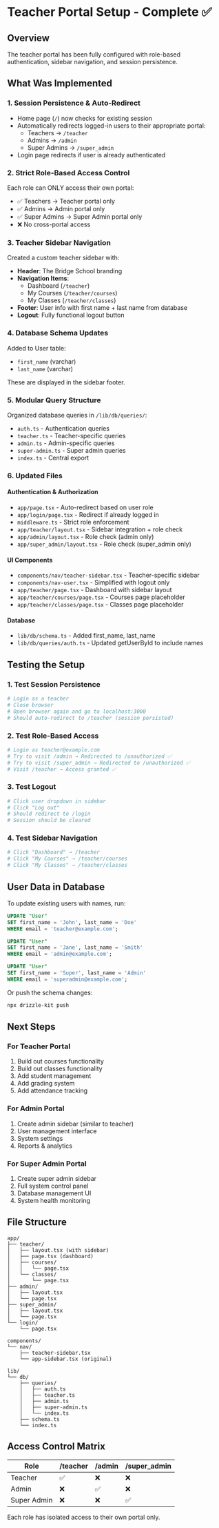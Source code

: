 # Teacher Portal Setup - Complete ✅

## Overview
The teacher portal has been fully configured with role-based authentication, sidebar navigation, and session persistence.

## What Was Implemented

### 1. **Session Persistence & Auto-Redirect**
- Home page (`/`) now checks for existing session
- Automatically redirects logged-in users to their appropriate portal:
  - Teachers → `/teacher`
  - Admins → `/admin`
  - Super Admins → `/super_admin`
- Login page redirects if user is already authenticated

### 2. **Strict Role-Based Access Control**
Each role can ONLY access their own portal:
- ✅ Teachers → Teacher portal only
- ✅ Admins → Admin portal only
- ✅ Super Admins → Super Admin portal only
- ❌ No cross-portal access

### 3. **Teacher Sidebar Navigation**
Created a custom teacher sidebar with:
- **Header**: The Bridge School branding
- **Navigation Items**:
  - Dashboard (`/teacher`)
  - My Courses (`/teacher/courses`)
  - My Classes (`/teacher/classes`)
- **Footer**: User info with first name + last name from database
- **Logout**: Fully functional logout button

### 4. **Database Schema Updates**
Added to User table:
- `first_name` (varchar)
- `last_name` (varchar)

These are displayed in the sidebar footer.

### 5. **Modular Query Structure**
Organized database queries in `/lib/db/queries/`:
- `auth.ts` - Authentication queries
- `teacher.ts` - Teacher-specific queries
- `admin.ts` - Admin-specific queries
- `super-admin.ts` - Super admin queries
- `index.ts` - Central export

### 6. **Updated Files**

#### Authentication & Authorization
- `app/page.tsx` - Auto-redirect based on user role
- `app/login/page.tsx` - Redirect if already logged in
- `middleware.ts` - Strict role enforcement
- `app/teacher/layout.tsx` - Sidebar integration + role check
- `app/admin/layout.tsx` - Role check (admin only)
- `app/super_admin/layout.tsx` - Role check (super_admin only)

#### UI Components
- `components/nav/teacher-sidebar.tsx` - Teacher-specific sidebar
- `components/nav-user.tsx` - Simplified with logout only
- `app/teacher/page.tsx` - Dashboard with sidebar layout
- `app/teacher/courses/page.tsx` - Courses page placeholder
- `app/teacher/classes/page.tsx` - Classes page placeholder

#### Database
- `lib/db/schema.ts` - Added first_name, last_name
- `lib/db/queries/auth.ts` - Updated getUserById to include names

## Testing the Setup

### 1. Test Session Persistence
```bash
# Login as a teacher
# Close browser
# Open browser again and go to localhost:3000
# Should auto-redirect to /teacher (session persisted)
```

### 2. Test Role-Based Access
```bash
# Login as teacher@example.com
# Try to visit /admin → Redirected to /unauthorized ✅
# Try to visit /super_admin → Redirected to /unauthorized ✅
# Visit /teacher → Access granted ✅
```

### 3. Test Logout
```bash
# Click user dropdown in sidebar
# Click "Log out"
# Should redirect to /login
# Session should be cleared
```

### 4. Test Sidebar Navigation
```bash
# Click "Dashboard" → /teacher
# Click "My Courses" → /teacher/courses
# Click "My Classes" → /teacher/classes
```

## User Data in Database

To update existing users with names, run:
```sql
UPDATE "User" 
SET first_name = 'John', last_name = 'Doe' 
WHERE email = 'teacher@example.com';

UPDATE "User" 
SET first_name = 'Jane', last_name = 'Smith' 
WHERE email = 'admin@example.com';

UPDATE "User" 
SET first_name = 'Super', last_name = 'Admin' 
WHERE email = 'superadmin@example.com';
```

Or push the schema changes:
```bash
npx drizzle-kit push
```

## Next Steps

### For Teacher Portal
1. Build out courses functionality
2. Build out classes functionality
3. Add student management
4. Add grading system
5. Add attendance tracking

### For Admin Portal
1. Create admin sidebar (similar to teacher)
2. User management interface
3. System settings
4. Reports & analytics

### For Super Admin Portal
1. Create super admin sidebar
2. Full system control panel
3. Database management UI
4. System health monitoring

## File Structure
```
app/
├── teacher/
│   ├── layout.tsx (with sidebar)
│   ├── page.tsx (dashboard)
│   ├── courses/
│   │   └── page.tsx
│   └── classes/
│       └── page.tsx
├── admin/
│   ├── layout.tsx
│   └── page.tsx
├── super_admin/
│   ├── layout.tsx
│   └── page.tsx
└── login/
    └── page.tsx

components/
└── nav/
    ├── teacher-sidebar.tsx
    └── app-sidebar.tsx (original)

lib/
└── db/
    ├── queries/
    │   ├── auth.ts
    │   ├── teacher.ts
    │   ├── admin.ts
    │   ├── super-admin.ts
    │   └── index.ts
    ├── schema.ts
    └── index.ts
```

## Access Control Matrix

| Role | /teacher | /admin | /super_admin |
|------|----------|--------|--------------|
| Teacher | ✅ | ❌ | ❌ |
| Admin | ❌ | ✅ | ❌ |
| Super Admin | ❌ | ❌ | ✅ |

Each role has isolated access to their own portal only.

